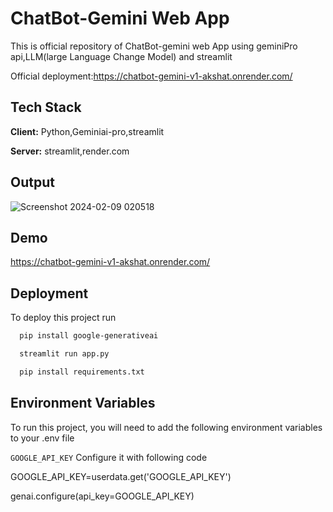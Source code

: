 
# ChatBot-Gemini Web App
This is official repository of ChatBot-gemini web App
using geminiPro api,LLM(large Language Change Model) and streamlit

Official deployment:https://chatbot-gemini-v1-akshat.onrender.com/




## Tech Stack

**Client:** Python,Geminiai-pro,streamlit

**Server:** streamlit,render.com


## Output
![Screenshot 2024-02-09 020518](https://github.com/akshats1/ChatBot_GeminiPro/assets/6964294/47c88fc0-f33c-4ba7-9939-cc722fd9248c)


## Demo

https://chatbot-gemini-v1-akshat.onrender.com/


## Deployment

To deploy this project run
```bash
  pip install google-generativeai

```


```bash
  streamlit run app.py
```
```bash
  pip install requirements.txt
```


## Environment Variables

To run this project, you will need to add the following environment variables to your .env file

`GOOGLE_API_KEY`
Configure it with following code

GOOGLE_API_KEY=userdata.get('GOOGLE_API_KEY')

genai.configure(api_key=GOOGLE_API_KEY)







